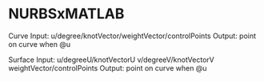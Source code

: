 # NURBSxMATLAB

Curve
Input:
u/degree/knotVector/weightVector/controlPoints
Output:
point on curve when @u

Surface
Input:
u/degreeU/knotVectorU
v/degreeV/knotVectorV
weightVector/controlPoints
Output:
point on curve when @u
